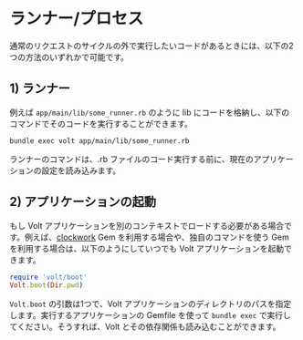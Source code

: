 # ランナー/プロセス

通常のリクエストのサイクルの外で実行したいコードがあるときには、以下の2つの方法のいずれかで可能です。

## 1) ランナー

例えば ```app/main/lib/some_runner.rb``` のように lib にコードを格納し、以下のコマンドでそのコードを実行することができます。

```bundle exec volt app/main/lib/some_runner.rb```

ランナーのコマンドは、.rb ファイルのコード実行する前に、現在のアプリケーションの設定を読み込みます。

## 2) アプリケーションの起動

もし Volt アプリケーションを別のコンテキストでロードする必要がある場合です。例えば、[clockwork](https://github.com/tomykaira/clockwork) Gem を利用する場合や、独自のコマンドを使う Gem を利用する場合は、以下のようにしていつでも Volt アプリケーションを起動できます。

```ruby
require 'volt/boot'
Volt.boot(Dir.pwd)
```

```Volt.boot``` の引数は1つで、Volt アプリケーションのディレクトリのパスを指定します。実行するアプリケーションの Gemfile を使って ```bundle exec``` で実行してください。そうすれば、Volt とその依存関係も読み込むことができます。
